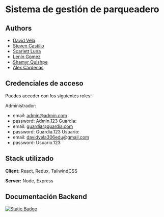 # Sistema de gestión de parqueadero

## Authors

- [David Vela](https://github.com/Davidvela-306)
- [Steven Castillo](https://github.com/StevenCast)
- [Scarlett Luna](https://github.com/Scarlett2010)
- [Lenín Gomez](https://github.com/lenintoto)
- [Shamyr Quishpe](https://github.com/ShamyrQuishpe/)
- [Alex Cárdenas](https://github.com/AleXCS003)

## Credenciales de acceso

Puedes acceder con los siguientes roles:

Administrador:

- email: admin@admin.com
- password: Admin.123
  Guardia:
- email: guardia@guardia.com
- password: Guardia.123
  Usuario:
- email: davidvela306edu@gmail.com
- password: Usuario.123

## Stack utilizado

**Client:** React, Redux, TailwindCSS

**Server:** Node, Express

## Documentación Backend

[![Static Badge](https://img.shields.io/badge/Backend%20Doc-green)
](https://final-project-parking.onrender.com/)
